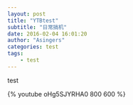 ```yaml
---
layout: post
title: "YTBtest"
subtitle: "日常搞机"
date: 2016-02-04 16:01:20
author: "Asingers"
categories: test
tags:
    - test
---
```


test

{% youtube oHg5SJYRHA0 800 600 %}